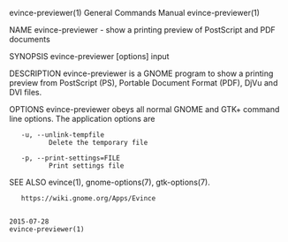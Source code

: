evince-previewer(1)                                                                        General Commands Manual                                                                        evince-previewer(1)

NAME
       evince-previewer - show a printing preview of PostScript and PDF documents

SYNOPSIS
       evince-previewer [options] input

DESCRIPTION
       evince-previewer is a GNOME program to show a printing preview from PostScript (PS), Portable Document Format (PDF), DjVu and DVI files.

OPTIONS
       evince-previewer obeys all normal GNOME and GTK+ command line options.  The application options are

       -u, --unlink-tempfile
              Delete the temporary file

       -p, --print-settings=FILE
              Print settings file

SEE ALSO
       evince(1), gnome-options(7), gtk-options(7).

       https://wiki.gnome.org/Apps/Evince

                                                                                                  2015-07-28                                                                              evince-previewer(1)
